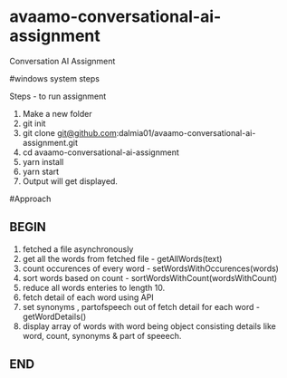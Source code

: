 # avaamo-conversational-ai-assignment

Conversation AI Assignment

#windows system steps


Steps - to run assignment

1. Make a new folder
2. git init
3. git clone git@github.com:dalmia01/avaamo-conversational-ai-assignment.git
4. cd avaamo-conversational-ai-assignment
5. yarn install
6. yarn start
7. Output will get displayed.




#Approach

BEGIN
-----
1. fetched a file asynchronously
2. get all the words from fetched file -  getAllWords(text)
3. count occurences of every word -  setWordsWithOccurences(words)
4. sort words based on count - sortWordsWithCount(wordsWithCount)
5. reduce all words enteries to length 10.
6. fetch detail of each word using API
7. set synonyms , partofspeech out of fetch detail for each word - getWordDetails()
8. display array of words with word being object consisting details like word, count, synonyms & part of speeech.

END
----



